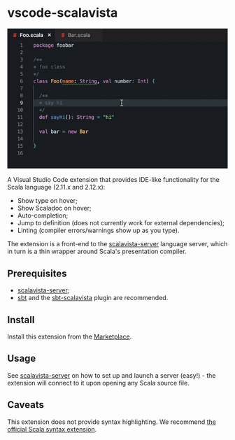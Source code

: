 # vscode-scalavista

![](demo2.gif)

A Visual Studio Code extension that provides IDE-like functionality
for the Scala language (2.11.x and 2.12.x):

* Show type on hover;
* Show Scaladoc on hover;
* Auto-completion;
* Jump to definition (does not currently work for external dependencies);
* Linting (compiler errors/warnings show up as you type).

The extension is a front-end to the [scalavista-server](https://github.com/buntec/scalavista-server)
language server, which in turn is a thin wrapper around Scala's presentation compiler.

## Prerequisites

* [scalavista-server](https://github.com/buntec/scalavista-server);
* [sbt](https://www.scala-sbt.org) and the [sbt-scalavista](https://github.com/buntec/sbt-scalavista) plugin are recommended. 

## Install 

Install this extension from the [Marketplace](https://marketplace.visualstudio.com/items?itemName=buntec.vscode-scalavista).

## Usage

See [scalavista-server](https://github.com/buntec/scalavista-server) on how to
set up and launch a server (easy!) - the extension will connect to it
upon opening any Scala source file.

## Caveats

This extension does not provide syntax highlighting. We recommend [the official Scala syntax extension](https://marketplace.visualstudio.com/items?itemName=scala-lang.scala).
